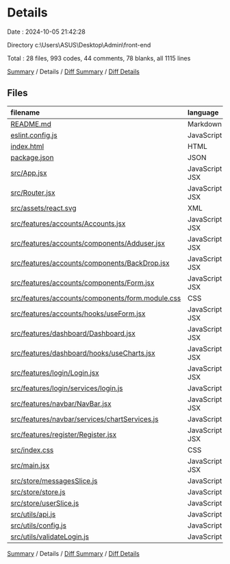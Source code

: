 # Details

Date : 2024-10-05 21:42:28

Directory c:\\Users\\ASUS\\Desktop\\Admin\\front-end

Total : 28 files,  993 codes, 44 comments, 78 blanks, all 1115 lines

[Summary](results.md) / Details / [Diff Summary](diff.md) / [Diff Details](diff-details.md)

## Files
| filename | language | code | comment | blank | total |
| :--- | :--- | ---: | ---: | ---: | ---: |
| [README.md](/README.md) | Markdown | 5 | 0 | 4 | 9 |
| [eslint.config.js](/eslint.config.js) | JavaScript | 37 | 0 | 2 | 39 |
| [index.html](/index.html) | HTML | 31 | 0 | 1 | 32 |
| [package.json](/package.json) | JSON | 41 | 0 | 1 | 42 |
| [src/App.jsx](/src/App.jsx) | JavaScript JSX | 24 | 0 | 6 | 30 |
| [src/Router.jsx](/src/Router.jsx) | JavaScript JSX | 67 | 0 | 4 | 71 |
| [src/assets/react.svg](/src/assets/react.svg) | XML | 1 | 0 | 0 | 1 |
| [src/features/accounts/Accounts.jsx](/src/features/accounts/Accounts.jsx) | JavaScript JSX | 164 | 6 | 10 | 180 |
| [src/features/accounts/components/Adduser.jsx](/src/features/accounts/components/Adduser.jsx) | JavaScript JSX | 56 | 0 | 7 | 63 |
| [src/features/accounts/components/BackDrop.jsx](/src/features/accounts/components/BackDrop.jsx) | JavaScript JSX | 15 | 0 | 2 | 17 |
| [src/features/accounts/components/Form.jsx](/src/features/accounts/components/Form.jsx) | JavaScript JSX | 17 | 0 | 2 | 19 |
| [src/features/accounts/components/form.module.css](/src/features/accounts/components/form.module.css) | CSS | 17 | 0 | 1 | 18 |
| [src/features/accounts/hooks/useForm.jsx](/src/features/accounts/hooks/useForm.jsx) | JavaScript JSX | 8 | 0 | 2 | 10 |
| [src/features/dashboard/Dashboard.jsx](/src/features/dashboard/Dashboard.jsx) | JavaScript JSX | 160 | 1 | 4 | 165 |
| [src/features/dashboard/hooks/useCharts.jsx](/src/features/dashboard/hooks/useCharts.jsx) | JavaScript JSX | 64 | 0 | 6 | 70 |
| [src/features/login/Login.jsx](/src/features/login/Login.jsx) | JavaScript JSX | 109 | 0 | 2 | 111 |
| [src/features/login/services/login.js](/src/features/login/services/login.js) | JavaScript | 6 | 0 | 1 | 7 |
| [src/features/navbar/NavBar.jsx](/src/features/navbar/NavBar.jsx) | JavaScript JSX | 70 | 0 | 4 | 74 |
| [src/features/navbar/services/chartServices.js](/src/features/navbar/services/chartServices.js) | JavaScript | 12 | 0 | 3 | 15 |
| [src/features/register/Register.jsx](/src/features/register/Register.jsx) | JavaScript JSX | 5 | 0 | 3 | 8 |
| [src/index.css](/src/index.css) | CSS | 3 | 0 | 1 | 4 |
| [src/main.jsx](/src/main.jsx) | JavaScript JSX | 9 | 0 | 2 | 11 |
| [src/store/messagesSlice.js](/src/store/messagesSlice.js) | JavaScript | 0 | 37 | 1 | 38 |
| [src/store/store.js](/src/store/store.js) | JavaScript | 8 | 0 | 1 | 9 |
| [src/store/userSlice.js](/src/store/userSlice.js) | JavaScript | 19 | 0 | 1 | 20 |
| [src/utils/api.js](/src/utils/api.js) | JavaScript | 0 | 0 | 1 | 1 |
| [src/utils/config.js](/src/utils/config.js) | JavaScript | 30 | 0 | 5 | 35 |
| [src/utils/validateLogin.js](/src/utils/validateLogin.js) | JavaScript | 15 | 0 | 1 | 16 |

[Summary](results.md) / Details / [Diff Summary](diff.md) / [Diff Details](diff-details.md)